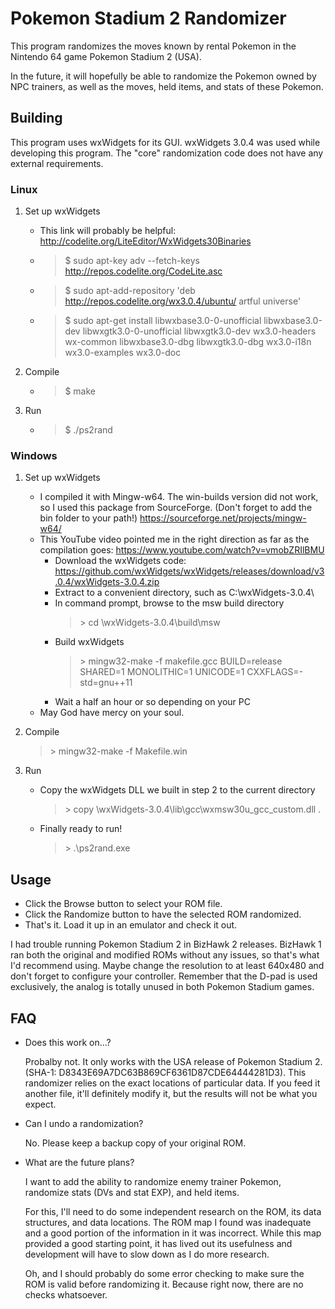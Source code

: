 # Pokemon Stadium 2 Randomizer

This program randomizes the moves known by rental Pokemon in the Nintendo 64 game Pokemon Stadium 2 (USA).

In the future, it will hopefully be able to randomize the Pokemon owned by NPC trainers, as well as the moves, held items, and stats of these Pokemon.

## Building

This program uses wxWidgets for its GUI. wxWidgets 3.0.4 was used while developing this program. The "core" randomization code does not have any external requirements. 

### Linux

1. Set up wxWidgets
    * This link will probably be helpful: http://codelite.org/LiteEditor/WxWidgets30Binaries
    * > $ sudo apt-key adv --fetch-keys http://repos.codelite.org/CodeLite.asc
    * > $ sudo apt-add-repository 'deb http://repos.codelite.org/wx3.0.4/ubuntu/ artful universe'
    * > $ sudo apt-get install libwxbase3.0-0-unofficial libwxbase3.0-dev libwxgtk3.0-0-unofficial libwxgtk3.0-dev wx3.0-headers wx-common libwxbase3.0-dbg libwxgtk3.0-dbg wx3.0-i18n wx3.0-examples wx3.0-doc

2. Compile 
    * > $ make

3. Run
    * > $ ./ps2rand

### Windows

1. Set up wxWidgets
    * I compiled it with Mingw-w64. The win-builds version did not work, so I used this package from SourceForge. (Don't forget to add the bin folder to your path!) https://sourceforge.net/projects/mingw-w64/
    * This YouTube video pointed me in the right direction as far as the compilation goes: https://www.youtube.com/watch?v=vmobZRIlBMU
        * Download the wxWidgets code:
        https://github.com/wxWidgets/wxWidgets/releases/download/v3.0.4/wxWidgets-3.0.4.zip
        * Extract to a convenient directory, such as C:\wxWidgets-3.0.4\
        * In command prompt, browse to the msw build directory
            > \> cd \wxWidgets-3.0.4\build\msw
        * Build wxWidgets
            > \> mingw32-make -f makefile.gcc BUILD=release SHARED=1 MONOLITHIC=1 UNICODE=1 CXXFLAGS=-std=gnu++11 
        * Wait a half an hour or so depending on your PC
    * May God have mercy on your soul.

2. Compile

    > \> mingw32-make -f Makefile.win

3. Run
    * Copy the wxWidgets DLL we built in step 2 to the current directory
        > \> copy \wxWidgets-3.0.4\lib\gcc\wxmsw30u_gcc_custom.dll .
    * Finally ready to run!
        > \> .\ps2rand.exe


## Usage

* Click the Browse button to select your ROM file.
* Click the Randomize button to have the selected ROM randomized.
* That's it. Load it up in an emulator and check it out. 

I had trouble running Pokemon Stadium 2 in BizHawk 2 releases. BizHawk 1 ran both the original and modified ROMs without any issues, so that's what I'd recommend using. Maybe change the resolution to at least 640x480 and don't forget to configure your controller. Remember that the D-pad is used exclusively, the analog is totally unused in both Pokemon Stadium games.

## FAQ

* Does this work on...?

    Probalby not. It only works with the USA release of Pokemon Stadium 2. (SHA-1: D8343E69A7DC63B869CF6361D87CDE64444281D3). This randomizer relies on the exact locations of particular data. If you feed it another file, it'll definitely modify it, but the results will not be what you expect.

* Can I undo a randomization?

    No. Please keep a backup copy of your original ROM.

* What are the future plans?

    I want to add the ability to randomize enemy trainer Pokemon, randomize stats (DVs and stat EXP), and held items. 
    
    For this, I'll need to do some independent research on the ROM, its data structures, and data locations. The ROM map I found was inadequate and a good portion of the information in it was incorrect. While this map provided a good starting point, it has lived out its usefulness and development will have to slow down as I do more research. 

    Oh, and I should probably do some error checking to make sure the ROM is valid before randomizing it. Because right now, there are no checks whatsoever. 